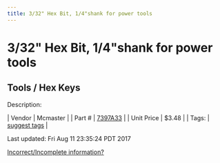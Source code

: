 ```yaml
---
title: 3/32" Hex Bit, 1/4"shank for power tools
---
```


# 3/32" Hex Bit, 1/4"shank for power tools
## Tools / Hex Keys
Description: 	 

| Vendor | Mcmaster | 
| Part # | [7397A33](https://www.mcmaster.com/#7397A33) | 
| Unit Price | $3.48 | 
| Tags: | [suggest tags](https://docs.google.com/forms/d/e/1FAIpQLSeWyY8v3RgOty-MyWmh9U0iivNYN_molChYyS-0U-o-kOAv_g/viewform) | 

Last updated: Fri Aug 11 23:35:24 PDT 2017

 [Incorrect/Incomplete information?](https://docs.google.com/forms/d/e/1FAIpQLSeWyY8v3RgOty-MyWmh9U0iivNYN_molChYyS-0U-o-kOAv_g/viewform)
